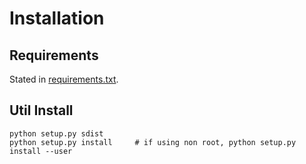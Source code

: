 # Installation

## Requirements

Stated in [requirements.txt](./requirements.txt).

## Util Install

```plain
python setup.py sdist
python setup.py install     # if using non root, python setup.py install --user
```
